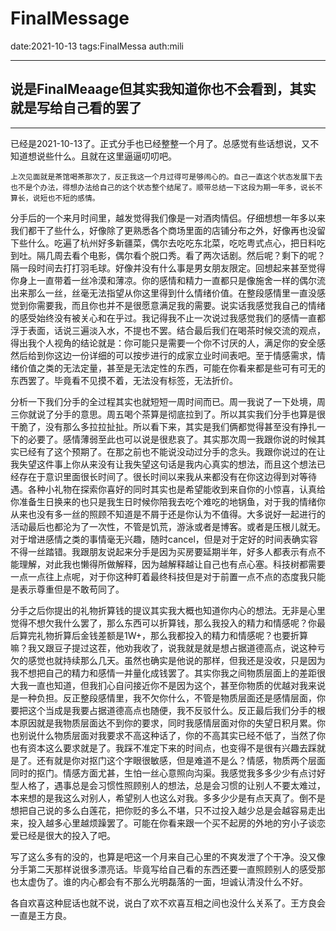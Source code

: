 # FinalMessage

date:2021-10-13
tags:FinalMessa
auth:mili

---

## 说是FinalMeaage但其实我知道你也不会看到，其实就是写给自己看的罢了

---

​	已经是2021-10-13了。正式分手也已经整整一个月了。总感觉有些话想说，又不知道想说些什么。且就在这里逼逼叨叨吧。

 	上次见面就是茶馆喝茶那次了，反正我这一个月过得可是够闹心的。自己一直这个状态发展下去也不是个办法，得想办法给自己的这个状态整个结尾了。顺带总结一下这段为期一年多，说长不算长，说短也不短的感情。

​	分手后的一个来月时间里，越发觉得我们像是一对酒肉情侣。仔细想想一年多以来我们都干了些什么，好像除了更熟悉各个商场里面的店铺分布之外，好像再也没留下些什么。吃遍了杭州好多新疆菜，偶尔去吃吃东北菜，吃吃粤式点心，把日料吃到吐。隔几周去看个电影，偶尔看个脱口秀。看了两次话剧。然后呢？剩下的呢？隔一段时间去打打羽毛球。好像并没有什么事是男女朋友限定。回想起来甚至觉得你身上一直带着一丝冷漠和薄凉。你的感情和精力一直都只是像施舍一样的偶尔流出来那么一丝，丝毫无法指望从你这里得到什么情绪价值。在整段感情里一直没感觉到你需要我，而且你也并不是很愿意满足我的需要。说实话我感觉我自己的情绪的感受始终没有被关心和在乎过。我记得我不止一次说过我感觉我们的感情一直都浮于表面，话说三遍淡入水，不提也不罢。结合最后我们在喝茶时候交流的观点，得出我个人视角的结论就是：你可能只是需要一个你不讨厌的人，满足你的安全感然后给到你这边一份详细的可以按步进行的成家立业时间表吧。至于情感需求，情绪价值之类的无法定量，甚至是无法定性的东西，可能在你看来都是些可有可无的东西罢了。毕竟看不见摸不着，无法没有标签，无法折价。

​	分析一下我们分手的全过程其实也就短短一周时间而已。周一我说了一下处境，周三你就说了分手的意思。周五喝个茶算是彻底拉到了。所以其实我们分手也算是很干脆了，没有那么多拉拉扯扯。所以看下来，其实是我们俩都觉得甚至没有挣扎一下的必要了。感情薄弱至此也可以说是很悲哀了。其实那次周一我跟你说的时候其实已经有了这个预期了。在那之前也不能说没动过分手的念头。我跟你说过的在让我失望这件事上你从来没有让我失望这句话是我内心真实的想法，而且这个想法已经存在于意识里面很长时间了。很长时间以来我从来都没有在你这边得到对等待遇。各种小礼物在探索你喜好的同时其实也是希望能收到来自你的小惊喜，认真给你准备生日换来的也只是我生日时候你陪我去吃个难吃的地锅鱼，对于我的情绪你从来也没有多一丝的照顾不知道是不屑于还是你认为不值得。大多说好一起进行的活动最后也都沦为了一次性，不管是饥荒，游泳或者是博客。或者是压根儿就无。对于增进感情之类的事情毫无兴趣，随时cancel，但是对于定好的时间表确实容不得一丝踏错。我跟朋友说起来分手是因为买房要延期半年，好多人都表示有点不能理解，对此我也懒得所做解释，因为越解释越让自己也有点心塞。科技树都需要一点一点往上点呢，对于你这种盯着最终科技但是对于前置一点不点的态度我只能是表示尊重但是不敢苟同了。

​	分手之后你提出的礼物折算钱的提议其实我大概也知道你内心的想法。无非是心里觉得不想欠我什么罢了，那么东西可以折算钱，那么我投入的精力和情感呢？你最后算完礼物折算后金钱差额是1W+，那么我都投入的精力和情感呢？也要折算嘛？我又跟豆子提过这茬，他劝我收了，说我就是就是想占据道德高点，说这种亏欠的感觉也就持续那么几天。虽然也确实是他说的那样，但我还是没收，只是因为我不想把自己的精力和感情一并量化成钱罢了。其实你我之间物质层面上的差距很大我一直也知道，但我扪心自问接近你不是因为这个，甚至你物质的优越对我来说是一种负担。反正整段感情里，我不欠你什么，不管是物质层面还是感情层面，你要把这个当成是我要占据道德高点也随便，我不反驳什么。反正最后我们分手的根本原因就是我物质层面达不到你的要求，同时我感情层面对你的失望日积月累。你也别说什么物质层面对我要求不高这种话了，你的不高其实已经不低了，当然了你也有资本这么要求就是了。我踩不准定下来的时间点，也变得不是很有兴趣去踩就是了。还有就是你对抠门这个字眼很敏感，但是难道不是么？情感，物质两个层面同时的抠门。情感方面尤甚，生怕一丝心意照向沟渠。我感觉我多多少少有点讨好型人格了，遇事总是会习惯性照顾别人的想法，总是会习惯的让别人不要太难过，本来想的是我这么对别人，希望别人也这么对我。多多少少是有点天真了。倒不是想把自己说的多么白莲花，把你贬的多么不堪，只不过投入越少总是会越容易走出来，投入越多心里越烦躁罢了。可能在你看来跟一个买不起房的外地的穷小子谈恋爱已经是很大的投入了吧。

​	写了这么多有的没的，也算是吧这一个月来自己心里的不爽发泄了个干净。没又像分手第二天那样说很多漂亮话。毕竟写给自己看的东西还要一直照顾别人的感受那也太虚伪了。谁的内心都会有不那么光明磊落的一面，坦诚认清没什么不好。

​	各自欢喜这种屁话也就不说，说白了欢不欢喜互相之间也没什么关系了。王方良会一直是王方良。